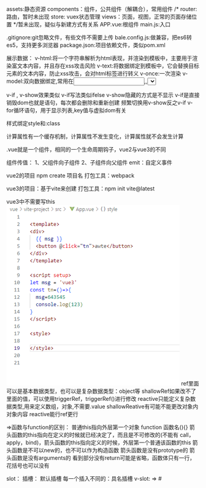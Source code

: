 assets:静态资源
components：组件，公共组件（解耦合），常用组件
/*
router:路由，暂时未出现
store: vuex状态管理
views：页面，视图，正常的页面存储位置
*/暂未出现，疑似与新建方式有关系
APP.vue:根组件
main.js:入口

.gitignore:git忽略文件，有些文件不需要上传
bale.config.js:做兼容，把es6转es5，支持更多浏览器
package.json:项目依赖文件，类似pom.xml


展示数据：
v-html:将一个字符串解析为html表现，并渲染到模板中，主要用于渲染富文本内容，并且存在xss攻击风险
v-text:将数据绑定到模板中，它会替换目标元素的文本内容，防止xss攻击，会对html标签进行转义
v-once:一次渲染
v-model:双向数据绑定,常用在<input>,<texttarea>,<select>元素上创建双向数据绑定，将会忽略初始属性值，应在data中声明初始值//放属性或者侦听器
v-model.lazy 更改数据同步时机
.number 转化为数值类型
.trim 去除首尾空格
{{}}:最常用：渲染数据，会对html标签进行转义
computed适用于一些简单的情况
watch使用于一些比较复杂的情况，以及侦听的情况
方法和computed的区别
1、computed具有缓存机制，而且是一个属性
2、方法，属于一个函数需要调用实现



v-if , v-show效果类似
v-if写法类似ifelse
v-show隐藏的方式是不显示
v-if是直接销毁dom也就是语句，每次都会删除和重新创建
频繁切换用v-show反之v-if
v-for循环语句，用于显示列表,key值与虚拟dom有关


样式绑定style和:class

计算属性有一个缓存机制，计算属性不发生变化，计算属性就不会发生计算

.vue就是一个组件，相同的一个生命周期钩子，vue2与vue3的不同

组件传值：
1、父组件向子组件
2、子组件向父组件 emit：自定义事件


vue2的项目 npm create 项目名
打包工具：webpack

vue3的项目：基于vite来创建
打包工具：npm init vite@latest

vue3中不需要写this
![这种情况下msg不是响应式](image.png)
ref里面可以是基本数据类型，也可以是复杂数据类型：object等
shallowRef如果改不了里面的值，可以使用triggerRef，triggerRef()进行修改
reactive只能定义复杂数据类型,用来定义数组，对象,不需要.value
shallowReative有可能不能更改对象内对象内容
reactive能行ref更行

=>函数与function的区别：
普通this指向外层第一个对象
function 函数名(){}
箭头函数的this指向在定义的时候就已经决定了，而且是不可修改的(不能有 call，apply，bind)，箭头函数的this指向定义的时候，外层第一个普通该函数的this
箭头函数是不可以new的，也不可以作为构造函数
箭头函数是没有prototype的
箭头函数是没有arguments的
看到部分没有return可能是省略，函数体只有一行，花括号也可以没有

slot：
    插槽：
        默认插槽
        每一个插入不同的：具名插槽
v-slot: => #